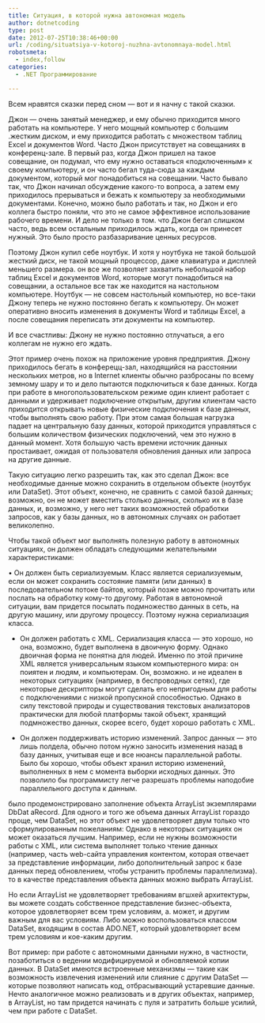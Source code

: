 ```yaml
---
title: Ситуация, в которой нужна автономная модель
author: dotnetcoding
type: post
date: 2012-07-25T10:38:46+00:00
url: /coding/situatsiya-v-kotoroj-nuzhna-avtonomnaya-model.html
robotsmeta:
  - index,follow
categories:
  - .NET Программирование

---
```

Всем нравятся сказки перед сном — вот и я начну с такой сказки.

Джон — очень занятый менеджер, и ему обычно приходится много работать на компьютере. У него мощный компьютер с большим .жестким диском, и ему приходится работать с множеством таблиц Excel и документов Word. <!--more-->Часто Джон присутствует на совещаниях в конференц-зале. В первый раз, когда Джон пришел на такое совещание, он подумал, что ему нужно оставаться &#171;подключенным&#187; к своему компьютеру, и он часто бегал туда-сюда за каждым документом, который мог понадобиться на совещании. Часто бывало так, что Джон начинал обсуждение какого-то вопроса, а затем ему приходилось прерываться и бежать к компьютеру за необходимыми документами. Конечно, можно было работать и так, но Джон и его коллега быстро поняли, что это не самое эффективное использование рабочего времени. И дело не только в том. что Джон бегал слишком часто, ведь всем остальным приходилось ждать, когда он принесет нужный. Это было просто разбазаривание ценных ресурсов.

Поэтому Джон купил себе ноутбук. И хотя у ноутбука не такой большой жесткий диск, не такой мощный процессор, даже клавиатура и дисплей меньшего размера. он все же позволяет захватить небольшой набор таблиц Excel и документов Word, которые могут понадобиться на совещании, а остальное все так же находится на настольном компьютере. Ноутбук — не совсем настольный компьютер, но все-таки Джону теперь не нужно постоянно бегать к компьютеру. Он может оперативно вносить изменения в документы Word и таблицы Excel, а после совещания переписать эти документы на компьютер.

И все счастливы: Джону не нужно постоянно отлучаться, а его коллегам не нужно его ждать.

Этот пример очень похож на приложение уровня предприятия. Джону приходилось бегать в конферецц-зал, находящийся на расстоянии нескольких метров, но в Internet клиенты обычно разбросаны по всему земному шару и то и дело пытаются подключиться к базе данных. Когда при работе в многопользовательском режиме один клиент работает с данными и удерживает подключение открытым, другим клиентам часто приходится открывать новые физические подключения к базе данных, чтобы выполнять свою работу. При этом самая большая нагрузка падает на центральную базу данных, которой приходится управляться с большим количеством физических подключений, чем это нужно в данный момент. Хотя большую часть времени источник данных простаивает, ожидая от пользователя обновления данных или запроса на другие данные.

Такую ситуацию легко разрешить так, как это сделал Джон: все необходимые данные можно сохранить в отдельном объекте (ноутбук или DataSet). Этот объект, конечно, не сравнить с самой базой данных; возможно, он не может вместить столько данных, сколько их в базе данных, и, возможно, у него нет таких возможностей обработки запросов, как у базы данных, но в автономных случаях он работает великолепно.

Чтобы такой объект мог выполнять полезную работу в автономных ситуациях, он должен обладать следующими желательными характеристиками:

• Он должен быть сериализуемым. Класс является сериализуемым, если он может сохранить состояние памяти (или данных) в последовательном потоке байтов, который позже можно прочитать или послать на обработку кому-то другому. Работая в автономной ситуации, вам придется посылать подмножество данных в сеть, на другую машину, или другому процессу. Поэтому нужна сериализация класса.
  
* Он должен работать с XML. Сериализация класса — это хорошо, но она, возможно, будет выполнена в двоичную форму. Однако двоичная форма не понятна для людей. Именно по этой причине XML является универсальным языком компьютерного мира: он поиятен и людям, и компьютерам. Он, возможно. и не идеален в некоторых ситуациях {например, в беспроводных сетях), где некоторые дескрипторы могут сделать его непригодным для работы с подключениями с низкой пропускной способностью. Однако в силу текстовой природы и существования текстовых анализаторов практически для любой платформы такой объект, хранящий подмножество данных, скорее всего, будет хорошо работать с XML.

* Он должен поддерживать историю изменений. Запрос данных — это лишь полдела, обычно потом нужно заносить изменения назад в базу данных, учитывая еще и все нюансы параллельной работы. Было бы хорошо, чтобы объект хранил историю изменений, выполненных в нем с момента выборки исходных данных. Это позволило бы программисту легче разрешать проблемы наподобие параллельного доступа к данным.

было продемонстрировано заполнение объекта ArrayList экземплярами DbDat aRecord. Для одного и того же объема данных ArrayList гораздо проще, чем DataSet, но этот объект не удовлетворяет двум только что сформулированным пожеланиям: Однако в некоторых ситуациях он может оказаться лучшим. Например, если не нужны возможности работы с ХМL, или система выполняет только чтение данных (например, часть web-сайта управления контентом, которая отвечает за представление информации, либо дополнительный запрос к базе данных перед обновлением, чтобы устранить проблемы параллелизма). то в качестве представления объекта данных можно выбрать ArrayList.

Но если ArrayList не удовлетворяет требованиям вгшхей архитектуры, вы можете создать собственное представление бизнес-объекта, которое удовлетворяет всем трем условиям, а. может, и другим важным для вас условиям. Либо можно воспользоваться классом DataSet, входящим в состав ADO.NET, который удовлетворяет всем трем условиям и кое-каким другим.

Вот пример: при работе с автономными данными нужно, в частности, позаботиться о ведении модифицируемой и обновляемой копии данных. В DataSet имеются встроенные механизмы — такие как возможность извлечения изменений или слияние с другим DataSet — которые позволяют написать код, отбрасывающий устаревшие данные. Нечто аналогичное можно реализовать и в других объектах, например, в ArrayList, но там придется начинать с пуля и затратить больше усилий, чем при работе с DataSet.